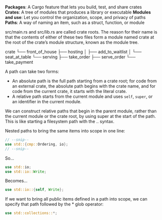 **Packages**: A Cargo feature that lets you build, test, and share crates
**Crates**: A tree of modules that produces a library or executable
**Modules and use**: Let you control the organization, scope, and privacy of paths
**Paths**: A way of naming an item, such as a struct, function, or module

src/main.rs and src/lib.rs are called crate roots. 
The reason for their name is that the contents of either of these two files form a module named crate at the root of the crate’s module structure, known as the module tree.

crate
 └── front_of_house
     ├── hosting
     │   ├── add_to_waitlist
     │   └── seat_at_table
     └── serving
         ├── take_order
         ├── serve_order
         └── take_payment

A path can take two forms:
- An absolute path is the full path starting from a crate root; for code from an external crate, the absolute path begins with the crate name, and for code from the current crate, it starts with the literal crate.
- A relative path starts from the current module and uses `self`, `super`, or an identifier in the current module.

We can construct relative paths that begin in the parent module, rather than the current module or the crate root, by using super at the start of the path. This is like starting a filesystem path with the .. syntax.

Nested paths to bring the same items into scope in one line:
```rs
// --snip--
use std::{cmp::Ordering, io};
// --snip--
```

So...
```rs
use std::io;
use std::io::Write;
```

Becomes...
```rs
use std::io::{self, Write};
```

If we want to bring all public items defined in a path into scope, we can specify that path followed by the * glob operator:
```rs
use std::collections::*;
```



```rs
```